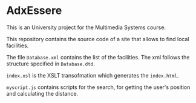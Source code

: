 # AdxEssere

This is an University project for the Multimedia Systems course.

This repository contains the source code of a site that allows to find local facilities.

The file `Database.xml` contains the list of the facilities. The xml follows the structure specified in `Database.dtd`.

`index.xsl` is the XSLT transofmation which generates the `index.html`.

`myscript.js` contains scripts for the search, for getting the user's position and calculating the distance.
